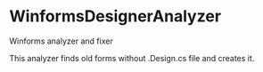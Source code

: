 # WinformsDesignerAnalyzer
Winforms analyzer and fixer

This analyzer finds old forms without .Design.cs file and creates it.
